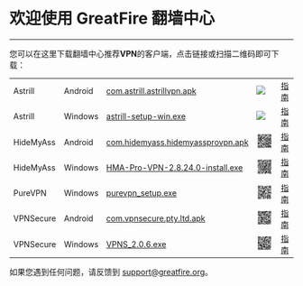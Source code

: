 # 欢迎使用 GreatFire 翻墙中心

------

您可以在这里下载翻墙中心推荐**VPN**的客户端，点击链接或扫描二维码即可下载：

| | | | | |
| --- | --- | --- | --- | --- |
| Astrill | Android | <a href="https://github.com/greatfire/cc/raw/master/z/clients/com.astrill.astrillvpn.apk">com.astrill.astrillvpn.apk</a> | <a href="https://github.com/greatfire/cc/raw/master/z/clients/com.astrill.astrillvpn.apk"><img src="https://github.com/greatfire/cc/raw/master/z/img/qr/Astrill.Android.png" /></a> | <a href="https://github.com/greatfire/cc/blob/master/guides/Astrill.Android.md">指南</a>
| Astrill | Windows | <a href="https://github.com/greatfire/cc/raw/master/z/clients/astrill-setup-win.exe">astrill-setup-win.exe</a> | <a href="https://github.com/greatfire/cc/raw/master/z/clients/astrill-setup-win.exe"><img src="https://github.com/greatfire/cc/raw/master/z/img/qr/Astrill.Windows.png" /></a> | <a href="https://github.com/greatfire/cc/blob/master/guides/Astrill.Windows.md">指南</a>
| HideMyAss | Android | <a href="https://github.com/greatfire/cc/raw/master/z/clients/com.hidemyass.hidemyassprovpn.apk">com.hidemyass.hidemyassprovpn.apk</a> | <a href="https://github.com/greatfire/cc/raw/master/z/clients/com.hidemyass.hidemyassprovpn.apk"><img src="https://github.com/greatfire/cc/raw/master/z/img/qr/HideMyAss.Android.png" /></a> | <a href="https://github.com/greatfire/cc/blob/master/guides/HideMyAss.Android.md">指南</a>
| HideMyAss | Windows | <a href="https://github.com/greatfire/cc/raw/master/z/clients/HMA-Pro-VPN-2.8.24.0-install.exe">HMA-Pro-VPN-2.8.24.0-install.exe</a> | <a href="https://github.com/greatfire/cc/raw/master/z/clients/HMA-Pro-VPN-2.8.24.0-install.exe"><img src="https://github.com/greatfire/cc/raw/master/z/img/qr/HideMyAss.Windows.png" /></a> | <a href="https://github.com/greatfire/cc/blob/master/guides/HideMyAss.Windows.md">指南</a>
| PureVPN | Windows | <a href="https://github.com/greatfire/cc/raw/master/z/clients/purevpn_setup.exe">purevpn_setup.exe</a> | <a href="https://github.com/greatfire/cc/raw/master/z/clients/purevpn_setup.exe"><img src="https://github.com/greatfire/cc/raw/master/z/img/qr/PureVPN.Windows.png" /></a> | <a href="https://github.com/greatfire/cc/blob/master/guides/PureVPN.Windows.md">指南</a>
| VPNSecure | Android | <a href="https://github.com/greatfire/cc/raw/master/z/clients/com.vpnsecure.pty.ltd.apk">com.vpnsecure.pty.ltd.apk</a> | <a href="https://github.com/greatfire/cc/raw/master/z/clients/com.vpnsecure.pty.ltd.apk"><img src="https://github.com/greatfire/cc/raw/master/z/img/qr/VPNSecure.Android.png" /></a> | <a href="https://github.com/greatfire/cc/blob/master/guides/VPNSecure.Android.md">指南</a>
| VPNSecure | Windows | <a href="https://github.com/greatfire/cc/raw/master/z/clients/VPNS_2.0.6.exe">VPNS_2.0.6.exe</a> | <a href="https://github.com/greatfire/cc/raw/master/z/clients/VPNS_2.0.6.exe"><img src="https://github.com/greatfire/cc/raw/master/z/img/qr/VPNSecure.Windows.png" /></a> | <a href="https://github.com/greatfire/cc/blob/master/guides/VPNSecure.Windows.md">指南</a>

如果您遇到任何问题，请反馈到 <support@greatfire.org>。
